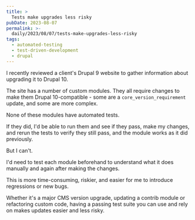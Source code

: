 ```yaml
---
title: >
  Tests make upgrades less risky
pubDate: 2023-08-07
permalink: >-
  daily/2023/08/07/tests-make-upgrades-less-risky
tags:
  - automated-testing
  - test-driven-development
  - drupal
---
```


I recently reviewed a client's Drupal 9 website to gather information about upgrading it to Drupal 10.

The site has a number of custom modules. They all require changes to make them Drupal 10-compatible - some are a `core_version_requirement` update, and some are more complex.

None of these modules have automated tests.

If they did, I'd be able to run them and see if they pass, make my changes, and rerun the tests to verify they still pass, and the module works as it did previously.

But I can't.

I'd need to test each module beforehand to understand what it does manually and again after making the changes.

This is more time-consuming, riskier, and easier for me to introduce regressions or new bugs.

Whether it's a major CMS version upgrade, updating a contrib module or refactoring custom code, having a passing test suite you can use and rely on makes updates easier and less risky.
